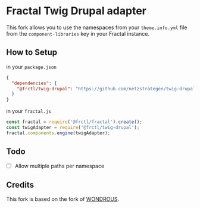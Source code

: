 # Fractal Twig Drupal adapter

This fork allows you to use the namespaces from your `theme.info.yml` file from the `component-libraries` key in your Fractal instance.

## How to Setup
 
in your `package.json` 

```json
{
  "dependencies": {
    "@frctl/twig-drupal": "https://github.com/netzstrategen/twig-drupal.git",
  }
}
```

in your `fractal.js`

```js
const fractal = require('@frctl/fractal').create();
const twigAdapter = require('@frctl/twig-drupal');
fractal.components.engine(twigAdapter);
```

## Todo
- [ ] Allow multiple paths per namespace

## Credits
This fork is based on the fork of [WONDROUS](https://github.com/WondrousLLC/twig-drupal).
